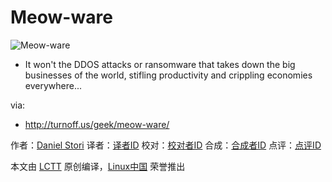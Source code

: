 Meow-ware
===============

![Meow-ware](http://turnoff.us/image/en/meow-ware.png)

- It won't the DDOS attacks or ransomware that takes down the big businesses of the world, stifling productivity and crippling economies everywhere...

via:
- http://turnoff.us/geek/meow-ware/

作者：[Daniel Stori][a]
译者：[译者ID](https://github.com/译者ID)
校对：[校对者ID](https://github.com/校对者ID)
合成：[合成者ID](https://github.com/合成者ID)
点评：[点评ID](https://github.com/点评者ID)

本文由 [LCTT](https://github.com/LCTT/TranslateProject) 原创编译，[Linux中国](https://linux.cn/) 荣誉推出

[a]:http://turnoff.us/about/
